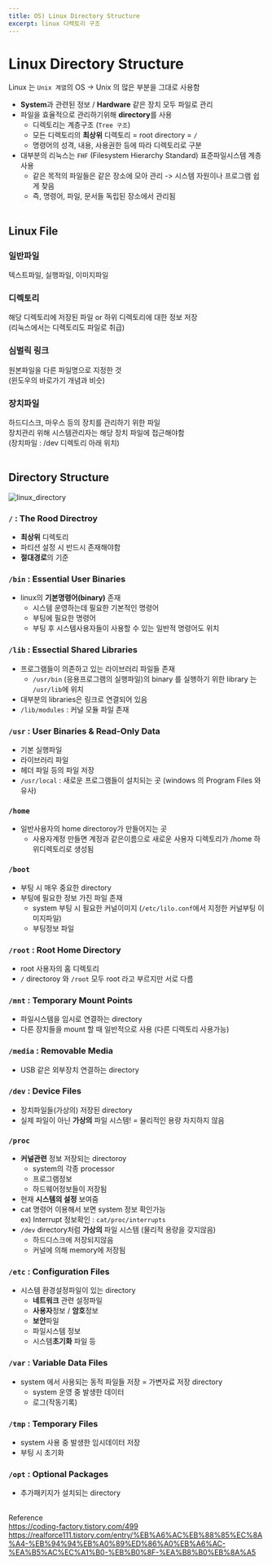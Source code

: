 ```yaml
---
title: OS) Linux Directory Structure
excerpt: linux 디렉토리 구조
---
```


# Linux Directory Structure
Linux 는 `Unix 계열`의 OS -> Unix 의 많은 부분을 그대로 사용함
- **System**과 관련된 정보 /  **Hardware** 같은 장치 모두 파일로 관리
- 파일을 효율적으로 관리하기위해 **directory**를 사용
  - 디렉토리는 계층구조 (`Tree 구조`)
  - 모든 디렉토리의 **최상위** 디렉토리 = root directory = `/ `  
  - 명령어의 성격, 내용, 사용권한 등에 따라 디렉토리로 구분
- 대부분의 리눅스는 `FHF` (Filesystem Hierarchy Standard) 표준파일시스템 계층 사용
  - 같은 목적의 파일들은 같은 장소에 모아 관리 -> 시스템 자원이나 프로그램 쉽게 찾음
  - 즉, 명령어, 파일, 문서들 독립된 장소에서 관리됨 <br/><br/>

## Linux File
###  일반파일
텍스트파일, 실행파일, 이미지파일

### 디렉토리
해당 디렉토리에 저장된 파일 or 하위 디렉토리에 대한 정보 저장  
(리눅스에서는 디렉토리도 파일로 취급)

### 심벌릭 링크
원본파일을 다른 파일명으로 지정한 것  
(윈도우의 바로가기 개념과 비슷)

### 장치파일
하드디스크, 마우스 등의 장치를 관리하기 위한 파일  
장치관리 위해 시스템관리자는 해당 장치 파일에 접근해야함  
(장치파일 : /dev 디렉토리 아래 위치) <br/><br/>

## Directory Structure
![linux_directory](https://user-images.githubusercontent.com/103614357/179536403-ba64d7e3-f4f0-4e4f-b5ad-ad7e6df3362e.png)

### `/` : The Rood Directroy
- **최상위** 디렉토리
- 파티션 설정 시 반드시 존재해야함
- **절대경로**의 기준

### `/bin` : Essential User Binaries
- linux의 **기본명령어(binary)** 존재
  - 시스템 운영하는데 필요한 기본적인 명령어
  - 부팅에 필요한 명령어
  - 부팅 후 시스템사용자들이 사용할 수 있는 일반적 명령어도 위치

### `/lib` : Essectial Shared Libraries
- 프로그램들이 의존하고 있는 라이브러리 파일들 존재
  - `/usr/bin` (응용프로그램의 실행파일)의 binary 를 실행하기 위한 library 는 `/usr/lib`에 위치
- 대부분의 libraries은 링크로 연결되어 있음
- `/lib/modules` : 커널 모듈 파일 존재

### `/usr` : User Binaries & Read-Only Data
- 기본 실행파일
- 라이브러리 파일
- 헤더 파일 등의 파일 저장
- `/usr/local` : 새로운 프로그램들이 설치되는 곳 (windows 의 Program Files 와 유사)

### `/home`
- 일반사용자의 home directoroy가 만들어지는 곳
  - 사용자계정 만들면 계정과 같은이름으로 새로운 사용자 디렉토리가 /home 하위디렉토리로 생성됨

### `/boot`
- 부팅 시 매우 중요한 directory
- 부팅에 필요한 정보 가진 파일 존재
  - system 부팅 시 필요한 커널이미지 (`/etc/lilo.conf`에서 지정한 커널부팅 이미지파일)
  - 부팅정보 파일

### `/root` : Root Home Directory
- root 사용자의 홈 디렉토리  
- `/` directoroy 와 `/root` 모두 root 라고 부르지만 서로 다름

### `/mnt` : Temporary Mount Points
- 파일시스템을 임시로 연결하는 directory
- 다른 장치들을 mount 할 때 일반적으로 사용 (다른 디렉토리 사용가능)

### `/media` : Removable Media
- USB 같은 외부장치 연결하는 directory

### `/dev` : Device Files
- 장치파일들(가상의) 저장된 directory
- 실제 파일이 아닌 **가상의** 파일 시스템! = 물리적인 용량 차지하지 않음

### `/proc`
- **커널관련** 정보 저장되는 directoroy
  - system의 각종 processor
  - 프로그램정보
  - 하드웨어정보들이 저장됨
- 현재 **시스템의 설정** 보여줌
- cat 명령어 이용해서 보면 system 정보 확인가능  
  ex) Interrupt 정보확인 : `cat/proc/interrupts`
- `/dev` directory처럼 **가상의** 파일 시스템 (물리적 용량을 갖지않음)
  - 하드디스크에 저장되지않음
  - 커널에 의해 memory에 저장됨

### `/etc` : Configuration Files
- 시스템 환경설정파일이 있는 directory
  - **네트워크** 관련 설정파일
  - **사용자**정보 / **암호**정보
  - **보안**파일
  - 파일시스템 정보
  - 시스템**초기화** 파일 등

### `/var` : Variable Data Files
- system 에서 사용되는 동적 파일들 저장 = 가변자료 저장 directory
  - system 운영 중 발생한 데이터
  - 로그(작동기록)

### `/tmp` : Temporary Files
- system 사용 중 발생한 임시데이터 저장
- 부팅 시 초기화

### `/opt` : Optional Packages
- 추가패키지가 설치되는 directory <br/><br/>

Reference  
https://coding-factory.tistory.com/499  
https://realforce111.tistory.com/entry/%EB%A6%AC%EB%88%85%EC%8A%A4-%EB%94%94%EB%A0%89%ED%86%A0%EB%A6%AC-%EA%B5%AC%EC%A1%B0-%EB%B0%8F-%EA%B8%B0%EB%8A%A5  
<br/>
